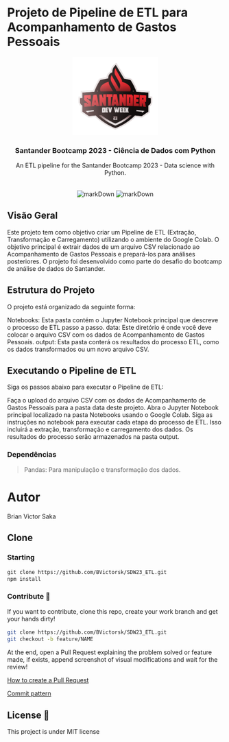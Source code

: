 # Projeto de Pipeline de ETL para Acompanhamento de Gastos Pessoais
<div align="center">
  <a href="https://github.com/BVictorsk/SDW23_ETL">
    <img src="images/sdw2023-logo.png" alt="Logo" width="200" height="182">
  </a>
  <h3 align="center">Santander Bootcamp 2023 - Ciência de Dados com Python</h3>
  <p align="center">
    An ETL pipeline for the Santander Bootcamp 2023 - Data science with Python.
  </p>
</div>

<br>

<div align="center">
      <img align="center" alt="markDown" src="https://img.shields.io/badge/Python-14354C?style=for-the-badge&logo=python&logoColor=white" />
      <img align="center" alt="markDown" src="https://img.shields.io/badge/jupyter-%23FA0F00.svg?style=for-the-badge&logo=jupyter&logoColor=white" />
</div>

## Visão Geral
Este projeto tem como objetivo criar um Pipeline de ETL (Extração, Transformação e Carregamento) utilizando o ambiente do Google Colab. O objetivo principal é extrair dados de um arquivo CSV relacionado ao Acompanhamento de Gastos Pessoais e prepará-los para análises posteriores. O projeto foi desenvolvido como parte do desafio do bootcamp de análise de dados do Santander.

## Estrutura do Projeto
O projeto está organizado da seguinte forma:

Notebooks: Esta pasta contém o Jupyter Notebook principal que descreve o processo de ETL passo a passo.
data: Este diretório é onde você deve colocar o arquivo CSV com os dados de Acompanhamento de Gastos Pessoais.
output: Esta pasta conterá os resultados do processo ETL, como os dados transformados ou um novo arquivo CSV.

## Executando o Pipeline de ETL
Siga os passos abaixo para executar o Pipeline de ETL:

Faça o upload do arquivo CSV com os dados de Acompanhamento de Gastos Pessoais para a pasta data deste projeto.
Abra o Jupyter Notebook principal localizado na pasta Notebooks usando o Google Colab.
Siga as instruções no notebook para executar cada etapa do processo de ETL. Isso incluirá a extração, transformação e carregamento dos dados.
Os resultados do processo serão armazenados na pasta output.

### Dependências
> Pandas: Para manipulação e transformação dos dados.


# Autor
Brian Victor Saka

## Clone

### Starting

```
git clone https://github.com/BVictorsk/SDW23_ETL.git
npm install
```


### Contribute 🚀

If you want to contribute, clone this repo, create your work branch and get your hands dirty!

```bash
git clone https://github.com/BVictorsk/SDW23_ETL.git
git checkout -b feature/NAME
```

 At the end, open a Pull Request explaining the problem solved or feature made, if exists, append screenshot of visual modifications and wait for the review!

[How to create a Pull Request](https://www.atlassian.com/br/git/tutorials/making-a-pull-request)

[Commit pattern](https://gist.github.com/joshbuchea/6f47e86d2510bce28f8e7f42ae84c716)

<h2 id="license">License 📃 </h2>

This project is under MIT license
